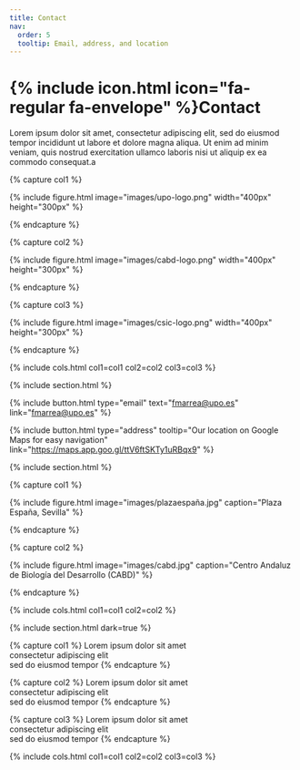 ```yaml
---
title: Contact
nav:
  order: 5
  tooltip: Email, address, and location
---
```


# {% include icon.html icon="fa-regular fa-envelope" %}Contact

Lorem ipsum dolor sit amet, consectetur adipiscing elit, sed do eiusmod tempor
incididunt ut labore et dolore magna aliqua. Ut enim ad minim veniam, quis
nostrud exercitation ullamco laboris nisi ut aliquip ex ea commodo consequat.a

{% capture col1 %}

{%
  include figure.html
  image="images/upo-logo.png"
  width="400px"
  height="300px"
%}

{% endcapture %}

{% capture col2 %}

{%
  include figure.html
  image="images/cabd-logo.png"
  width="400px"
  height="300px"
%}

{% endcapture %}

{% capture col3 %}

{%
  include figure.html
  image="images/csic-logo.png"
  width="400px"
  height="300px"
%}

{% endcapture %}

{% include cols.html col1=col1 col2=col2 col3=col3 %}

{% include section.html %}

{%
  include button.html
  type="email"
  text="fmarrea@upo.es"
  link="fmarrea@upo.es"
%}

{%
  include button.html
  type="address"
  tooltip="Our location on Google Maps for easy navigation"
  link="https://maps.app.goo.gl/ttV6ftSKTy1uRBqx9"
%}

{% include section.html %}

{% capture col1 %}

{%
  include figure.html
  image="images/plazaespaña.jpg"
  caption="Plaza España, Sevilla"
%}

{% endcapture %}

{% capture col2 %}

{%
  include figure.html
  image="images/cabd.jpg"
  caption="Centro Andaluz de Biología del Desarrollo (CABD)"
%}

{% endcapture %}

{% include cols.html col1=col1 col2=col2 %}

{% include section.html dark=true %}

{% capture col1 %}
Lorem ipsum dolor sit amet  
consectetur adipiscing elit  
sed do eiusmod tempor
{% endcapture %}

{% capture col2 %}
Lorem ipsum dolor sit amet  
consectetur adipiscing elit  
sed do eiusmod tempor
{% endcapture %}

{% capture col3 %}
Lorem ipsum dolor sit amet  
consectetur adipiscing elit  
sed do eiusmod tempor
{% endcapture %}

{% include cols.html col1=col1 col2=col2 col3=col3 %}
